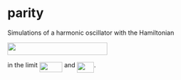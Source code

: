 # parity
Simulations of a harmonic oscillator with the Hamiltonian

<img src="/tex/ddee3f96acd4ddb7337356406d32bc99.svg?invert_in_darkmode&sanitize=true" align=middle width=223.77842354999999pt height=27.91243950000002pt/>

in the limit <img src="/tex/ad71b0b110acb56ecbf2720ec6ab72bd.svg?invert_in_darkmode&sanitize=true" align=middle width=51.944361149999985pt height=22.831056599999986pt/> and <img src="/tex/14fde50fbad55653d25f1ddd383377ca.svg?invert_in_darkmode&sanitize=true" align=middle width=38.310366599999995pt height=23.98622160000002pt/>. 
